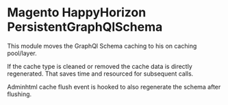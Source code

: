 # Magento HappyHorizon PersistentGraphQlSchema

This module moves the GraphQl Schema caching to his on caching pool/layer.

If the cache type is cleaned or removed the cache data is directly regenerated.
That saves time and resourced for subsequent calls.

Adminhtml cache flush event is hooked to also regenerate the schema after flushing.

